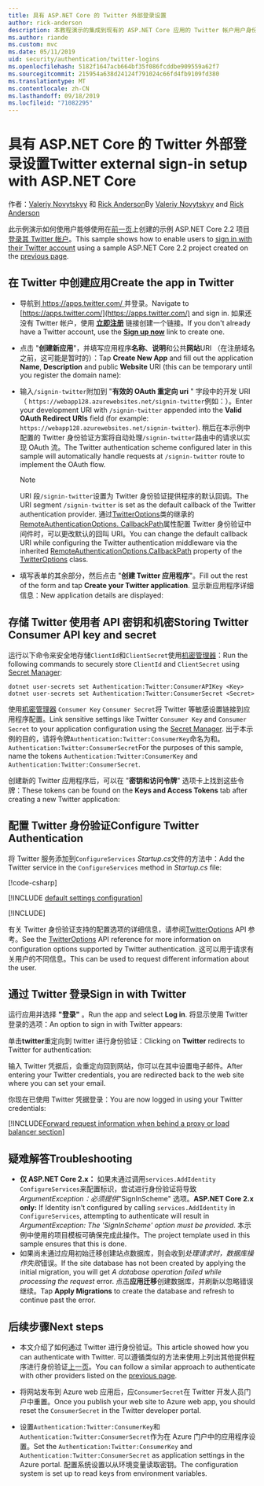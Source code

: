 ```yaml
---
title: 具有 ASP.NET Core 的 Twitter 外部登录设置
author: rick-anderson
description: 本教程演示的集成到现有的 ASP.NET Core 应用的 Twitter 帐户用户身份验证。
ms.author: riande
ms.custom: mvc
ms.date: 05/11/2019
uid: security/authentication/twitter-logins
ms.openlocfilehash: 5182f1647acb664bf35f086fcddbe909559a62f7
ms.sourcegitcommit: 215954a638d24124f791024c66fd4fb9109fd380
ms.translationtype: MT
ms.contentlocale: zh-CN
ms.lasthandoff: 09/18/2019
ms.locfileid: "71082295"
---
```

# <a name="twitter-external-sign-in-setup-with-aspnet-core"></a><span data-ttu-id="412d9-103">具有 ASP.NET Core 的 Twitter 外部登录设置</span><span class="sxs-lookup"><span data-stu-id="412d9-103">Twitter external sign-in setup with ASP.NET Core</span></span>

<span data-ttu-id="412d9-104">作者：[Valeriy Novytskyy](https://github.com/01binary) 和 [Rick Anderson](https://twitter.com/RickAndMSFT)</span><span class="sxs-lookup"><span data-stu-id="412d9-104">By [Valeriy Novytskyy](https://github.com/01binary) and [Rick Anderson](https://twitter.com/RickAndMSFT)</span></span>

<span data-ttu-id="412d9-105">此示例演示如何使用户能够使用在[前一页](xref:security/authentication/social/index)上创建的示例 ASP.NET Core 2.2 项目[登录其 Twitter 帐户](https://dev.twitter.com/web/sign-in/desktop-browser)。</span><span class="sxs-lookup"><span data-stu-id="412d9-105">This sample shows how to enable users to [sign in with their Twitter account](https://dev.twitter.com/web/sign-in/desktop-browser) using a sample ASP.NET Core 2.2 project created on the [previous page](xref:security/authentication/social/index).</span></span>

## <a name="create-the-app-in-twitter"></a><span data-ttu-id="412d9-106">在 Twitter 中创建应用</span><span class="sxs-lookup"><span data-stu-id="412d9-106">Create the app in Twitter</span></span>

* <span data-ttu-id="412d9-107">导航到[ https://apps.twitter.com/ ](https://apps.twitter.com/)并登录。</span><span class="sxs-lookup"><span data-stu-id="412d9-107">Navigate to [https://apps.twitter.com/](https://apps.twitter.com/) and sign in.</span></span> <span data-ttu-id="412d9-108">如果还没有 Twitter 帐户，使用 **[立即注册](https://twitter.com/signup)** 链接创建一个链接。</span><span class="sxs-lookup"><span data-stu-id="412d9-108">If you don't already have a Twitter account, use the **[Sign up now](https://twitter.com/signup)** link to create one.</span></span>

* <span data-ttu-id="412d9-109">点击 "**创建新应用**"，并填写应用程序**名称**、**说明**和公共**网站**URI （在注册域名之前，这可能是暂时的）：</span><span class="sxs-lookup"><span data-stu-id="412d9-109">Tap **Create New App** and fill out the application **Name**, **Description** and public **Website** URI (this can be temporary until you register the domain name):</span></span>

* <span data-ttu-id="412d9-110">输入`/signin-twitter`附加到 "**有效的 OAuth 重定向 uri** " 字段中的开发 URI （ `https://webapp128.azurewebsites.net/signin-twitter`例如：）。</span><span class="sxs-lookup"><span data-stu-id="412d9-110">Enter your development URI with `/signin-twitter` appended into the **Valid OAuth Redirect URIs** field (for example: `https://webapp128.azurewebsites.net/signin-twitter`).</span></span> <span data-ttu-id="412d9-111">稍后在本示例中配置的 Twitter 身份验证方案将自动处理`/signin-twitter`路由中的请求以实现 OAuth 流。</span><span class="sxs-lookup"><span data-stu-id="412d9-111">The Twitter authentication scheme configured later in this sample will automatically handle requests at `/signin-twitter` route to implement the OAuth flow.</span></span>

  > [!NOTE]
  > <span data-ttu-id="412d9-112">URI 段`/signin-twitter`设置为 Twitter 身份验证提供程序的默认回调。</span><span class="sxs-lookup"><span data-stu-id="412d9-112">The URI segment `/signin-twitter` is set as the default callback of the Twitter authentication provider.</span></span> <span data-ttu-id="412d9-113">通过[TwitterOptions](/dotnet/api/microsoft.aspnetcore.authentication.twitter.twitteroptions)类的继承的[RemoteAuthenticationOptions. CallbackPath](/dotnet/api/microsoft.aspnetcore.authentication.remoteauthenticationoptions.callbackpath)属性配置 Twitter 身份验证中间件时，可以更改默认的回叫 URI。</span><span class="sxs-lookup"><span data-stu-id="412d9-113">You can change the default callback URI while configuring the Twitter authentication middleware via the inherited [RemoteAuthenticationOptions.CallbackPath](/dotnet/api/microsoft.aspnetcore.authentication.remoteauthenticationoptions.callbackpath) property of the [TwitterOptions](/dotnet/api/microsoft.aspnetcore.authentication.twitter.twitteroptions) class.</span></span>

* <span data-ttu-id="412d9-114">填写表单的其余部分，然后点击 "**创建 Twitter 应用程序**"。</span><span class="sxs-lookup"><span data-stu-id="412d9-114">Fill out the rest of the form and tap **Create your Twitter application**.</span></span> <span data-ttu-id="412d9-115">显示新应用程序详细信息：</span><span class="sxs-lookup"><span data-stu-id="412d9-115">New application details are displayed:</span></span>

## <a name="storing-twitter-consumer-api-key-and-secret"></a><span data-ttu-id="412d9-116">存储 Twitter 使用者 API 密钥和机密</span><span class="sxs-lookup"><span data-stu-id="412d9-116">Storing Twitter Consumer API key and secret</span></span>

<span data-ttu-id="412d9-117">运行以下命令来安全地存储`ClientId`和`ClientSecret`使用[机密管理器](xref:security/app-secrets)：</span><span class="sxs-lookup"><span data-stu-id="412d9-117">Run the following commands to securely store `ClientId` and `ClientSecret` using [Secret Manager](xref:security/app-secrets):</span></span>

```dotnetcli
dotnet user-secrets set Authentication:Twitter:ConsumerAPIKey <Key>
dotnet user-secrets set Authentication:Twitter:ConsumerSecret <Secret>
```

<span data-ttu-id="412d9-118">使用[机密管理器](xref:security/app-secrets) `Consumer Key` `Consumer Secret`将 Twitter 等敏感设置链接到应用程序配置。</span><span class="sxs-lookup"><span data-stu-id="412d9-118">Link sensitive settings like Twitter `Consumer Key` and `Consumer Secret` to your application configuration using the [Secret Manager](xref:security/app-secrets).</span></span> <span data-ttu-id="412d9-119">出于本示例的目的，请将令牌`Authentication:Twitter:ConsumerKey`命名为和。 `Authentication:Twitter:ConsumerSecret`</span><span class="sxs-lookup"><span data-stu-id="412d9-119">For the purposes of this sample, name the tokens `Authentication:Twitter:ConsumerKey` and `Authentication:Twitter:ConsumerSecret`.</span></span>

<span data-ttu-id="412d9-120">创建新的 Twitter 应用程序后，可以在 "**密钥和访问令牌**" 选项卡上找到这些令牌：</span><span class="sxs-lookup"><span data-stu-id="412d9-120">These tokens can be found on the **Keys and Access Tokens** tab after creating a new Twitter application:</span></span>

## <a name="configure-twitter-authentication"></a><span data-ttu-id="412d9-121">配置 Twitter 身份验证</span><span class="sxs-lookup"><span data-stu-id="412d9-121">Configure Twitter Authentication</span></span>

<span data-ttu-id="412d9-122">将 Twitter 服务添加到`ConfigureServices` *Startup.cs*文件的方法中：</span><span class="sxs-lookup"><span data-stu-id="412d9-122">Add the Twitter service in the `ConfigureServices` method in *Startup.cs* file:</span></span>

[!code-csharp[](~/security/authentication/social/social-code/StartupTwitter.cs?name=snippet&highlight=10-14)]

[!INCLUDE [default settings configuration](includes/default-settings.md)]

[!INCLUDE[](includes/chain-auth-providers.md)]

<span data-ttu-id="412d9-123">有关 Twitter 身份验证支持的配置选项的详细信息，请参阅[TwitterOptions](/dotnet/api/microsoft.aspnetcore.builder.twitteroptions) API 参考。</span><span class="sxs-lookup"><span data-stu-id="412d9-123">See the [TwitterOptions](/dotnet/api/microsoft.aspnetcore.builder.twitteroptions) API reference for more information on configuration options supported by Twitter authentication.</span></span> <span data-ttu-id="412d9-124">这可以用于请求有关用户的不同信息。</span><span class="sxs-lookup"><span data-stu-id="412d9-124">This can be used to request different information about the user.</span></span>

## <a name="sign-in-with-twitter"></a><span data-ttu-id="412d9-125">通过 Twitter 登录</span><span class="sxs-lookup"><span data-stu-id="412d9-125">Sign in with Twitter</span></span>

<span data-ttu-id="412d9-126">运行应用并选择 **"登录"** 。</span><span class="sxs-lookup"><span data-stu-id="412d9-126">Run the app and select **Log in**.</span></span> <span data-ttu-id="412d9-127">将显示使用 Twitter 登录的选项：</span><span class="sxs-lookup"><span data-stu-id="412d9-127">An option to sign in with Twitter appears:</span></span>

<span data-ttu-id="412d9-128">单击**twitter**重定向到 twitter 进行身份验证：</span><span class="sxs-lookup"><span data-stu-id="412d9-128">Clicking on **Twitter** redirects to Twitter for authentication:</span></span>

<span data-ttu-id="412d9-129">输入 Twitter 凭据后，会重定向回到网站，你可以在其中设置电子邮件。</span><span class="sxs-lookup"><span data-stu-id="412d9-129">After entering your Twitter credentials, you are redirected back to the web site where you can set your email.</span></span>

<span data-ttu-id="412d9-130">你现在已使用 Twitter 凭据登录：</span><span class="sxs-lookup"><span data-stu-id="412d9-130">You are now logged in using your Twitter credentials:</span></span>

[!INCLUDE[Forward request information when behind a proxy or load balancer section](includes/forwarded-headers-middleware.md)]

## <a name="troubleshooting"></a><span data-ttu-id="412d9-131">疑难解答</span><span class="sxs-lookup"><span data-stu-id="412d9-131">Troubleshooting</span></span>

* <span data-ttu-id="412d9-132">**仅 ASP.NET Core 2.x：** 如果未通过调用`services.AddIdentity` `ConfigureServices`来配置标识，尝试进行身份验证将导致*ArgumentException：必须提供*"SignInScheme" 选项。</span><span class="sxs-lookup"><span data-stu-id="412d9-132">**ASP.NET Core 2.x only:** If Identity isn't configured by calling `services.AddIdentity` in `ConfigureServices`, attempting to authenticate will result in *ArgumentException: The 'SignInScheme' option must be provided*.</span></span> <span data-ttu-id="412d9-133">本示例中使用的项目模板可确保完成此操作。</span><span class="sxs-lookup"><span data-stu-id="412d9-133">The project template used in this sample ensures that this is done.</span></span>
* <span data-ttu-id="412d9-134">如果尚未通过应用初始迁移创建站点数据库，则会收到*处理请求时，数据库操作失败*错误。</span><span class="sxs-lookup"><span data-stu-id="412d9-134">If the site database has not been created by applying the initial migration, you will get *A database operation failed while processing the request* error.</span></span> <span data-ttu-id="412d9-135">点击**应用迁移**创建数据库，并刷新以忽略错误继续。</span><span class="sxs-lookup"><span data-stu-id="412d9-135">Tap **Apply Migrations** to create the database and refresh to continue past the error.</span></span>

## <a name="next-steps"></a><span data-ttu-id="412d9-136">后续步骤</span><span class="sxs-lookup"><span data-stu-id="412d9-136">Next steps</span></span>

* <span data-ttu-id="412d9-137">本文介绍了如何通过 Twitter 进行身份验证。</span><span class="sxs-lookup"><span data-stu-id="412d9-137">This article showed how you can authenticate with Twitter.</span></span> <span data-ttu-id="412d9-138">可以遵循类似的方法来使用上列出其他提供程序进行身份验证[上一页](xref:security/authentication/social/index)。</span><span class="sxs-lookup"><span data-stu-id="412d9-138">You can follow a similar approach to authenticate with other providers listed on the [previous page](xref:security/authentication/social/index).</span></span>

* <span data-ttu-id="412d9-139">将网站发布到 Azure web 应用后，应`ConsumerSecret`在 Twitter 开发人员门户中重置。</span><span class="sxs-lookup"><span data-stu-id="412d9-139">Once you publish your web site to Azure web app, you should reset the `ConsumerSecret` in the Twitter developer portal.</span></span>

* <span data-ttu-id="412d9-140">设置`Authentication:Twitter:ConsumerKey`和`Authentication:Twitter:ConsumerSecret`作为在 Azure 门户中的应用程序设置。</span><span class="sxs-lookup"><span data-stu-id="412d9-140">Set the `Authentication:Twitter:ConsumerKey` and `Authentication:Twitter:ConsumerSecret` as application settings in the Azure portal.</span></span> <span data-ttu-id="412d9-141">配置系统设置以从环境变量读取密钥。</span><span class="sxs-lookup"><span data-stu-id="412d9-141">The configuration system is set up to read keys from environment variables.</span></span>

